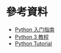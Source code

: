 # 參考資料

- [Python 入门指南](https://www.runoob.com/manual/pythontutorial3/docs/html/index.html)
- [Python 3 教程](https://www.runoob.com/python3/python3-tutorial.html)
- [Python Tutorial](https://www.w3schools.com/python/default.asp)
